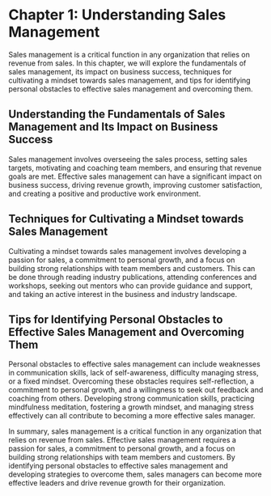 Chapter 1: Understanding Sales Management
=========================================

Sales management is a critical function in any organization that relies on revenue from sales. In this chapter, we will explore the fundamentals of sales management, its impact on business success, techniques for cultivating a mindset towards sales management, and tips for identifying personal obstacles to effective sales management and overcoming them.

Understanding the Fundamentals of Sales Management and Its Impact on Business Success
-------------------------------------------------------------------------------------

Sales management involves overseeing the sales process, setting sales targets, motivating and coaching team members, and ensuring that revenue goals are met. Effective sales management can have a significant impact on business success, driving revenue growth, improving customer satisfaction, and creating a positive and productive work environment.

Techniques for Cultivating a Mindset towards Sales Management
-------------------------------------------------------------

Cultivating a mindset towards sales management involves developing a passion for sales, a commitment to personal growth, and a focus on building strong relationships with team members and customers. This can be done through reading industry publications, attending conferences and workshops, seeking out mentors who can provide guidance and support, and taking an active interest in the business and industry landscape.

Tips for Identifying Personal Obstacles to Effective Sales Management and Overcoming Them
-----------------------------------------------------------------------------------------

Personal obstacles to effective sales management can include weaknesses in communication skills, lack of self-awareness, difficulty managing stress, or a fixed mindset. Overcoming these obstacles requires self-reflection, a commitment to personal growth, and a willingness to seek out feedback and coaching from others. Developing strong communication skills, practicing mindfulness meditation, fostering a growth mindset, and managing stress effectively can all contribute to becoming a more effective sales manager.

In summary, sales management is a critical function in any organization that relies on revenue from sales. Effective sales management requires a passion for sales, a commitment to personal growth, and a focus on building strong relationships with team members and customers. By identifying personal obstacles to effective sales management and developing strategies to overcome them, sales managers can become more effective leaders and drive revenue growth for their organization.
